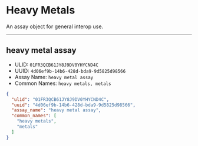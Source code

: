 # Heavy Metals

An assay object for general interop use.

----------------------------------------

##  heavy metal assay

* ULID: `01FR3QCB61JY8J9DV0YHYCND4C`
* UUID: `4d06ef9b-14b6-428d-bda9-9d5825d98566`
* Assay Name: `heavy metal assay`
* Common Names: `heavy metals, metals`

```json
{
  "ulid": "01FR3QCB61JY8J9DV0YHYCND4C",
  "uuid": "4d06ef9b-14b6-428d-bda9-9d5825d98566",
  "assay_name": "heavy metal assay",
  "common_names": [
    "heavy metals",
    "metals"
  ]
}
```